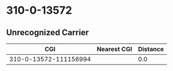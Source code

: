 # 310-0-13572
## Unrecognized Carrier


| CGI | Nearest CGI | Distance |
|-----|-------------|----------|
| 310-0-13572-111156994 |  | 0.0 |
